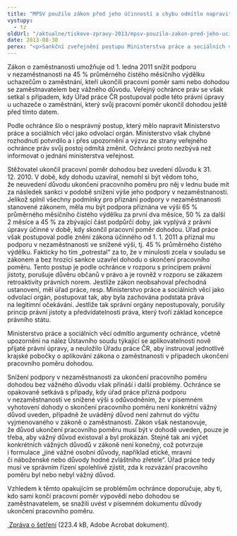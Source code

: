 ```yaml
---
title: "MPSV použilo zákon před jeho účinností a chybu odmítlo napravit"
vystupy:
  - tz
oldUrl: "/aktualne/tiskove-zpravy-2013/mpsv-pouzilo-zakon-pred-jeho-ucinnosti-a-chybu-odmitlo-napravit"
date: 2013-08-30
perex: "<p>Sankční zveřejnění postupu Ministerstva práce a sociálních věcí, které potvrdilo chybné rozhodnutí o snížení podpory v nezaměstnanosti za ukončení pracovního poměru dohodou. Svůj postoj ministerstvo odmítá změnit.</p>"
---
```


<!-- imported from the old website -->

<p>Zákon o zaměstnanosti umožňuje od 1. ledna 2011 snížit podporu v nezaměstnanosti na 45 % průměrného čistého měsíčního výdělku uchazečům o zaměstnání, kteří ukončili pracovní poměr sami nebo dohodou se zaměstnavatelem bez vážného důvodu. Veřejný ochránce práv se však setkal s případem, kdy Úřad práce ČR postupoval podle této právní úpravy u uchazeče o zaměstnání, který svůj pracovní poměr ukončil dohodou ještě před tímto datem.</p><p>Podle ochránce šlo o nesprávný postup, který mělo napravit Ministerstvo práce a sociálních věcí jako odvolací orgán. Ministerstvo však chybné rozhodnutí potvrdilo a i přes upozornění a výzvu ze strany veřejného ochránce práv svůj postoj odmítá změnit. Ochránci proto nezbývá než informovat o jednání ministerstva veřejnost.</p><p>Stěžovatel ukončil pracovní poměr dohodou bez uvedení důvodu k 31. 12. 2010. V době, kdy dohodu uzavíral, nemohl si být vědom toho, že neuvedení důvodu ukončení pracovního poměru pro něj v lednu bude mít za následek sankci v podobě snížení výše jeho podpory v nezaměstnanosti. Jelikož splnil všechny podmínky pro přiznání podpory v nezaměstnanosti stanovené zákonem, měla mu být podpora přiznána ve výši 65 % průměrného měsíčního čistého výdělku za první dva měsíce, 50 % za další 2 měsíce a 45 % za zbývající část podpůrčí doby, jak vyplývá z právní úpravy účinné v době, kdy skončil pracovní poměr dohodou. Úřad práce však postupoval podle znění zákona účinného od 1. 1. 2011 a přiznal mu podporu v nezaměstnanosti ve snížené výši, tj. 45 % průměrného čistého výdělku. Fakticky ho tím „potrestal“ za to, že v minulosti zcela v souladu se zákonem a bez hrozící sankce uzavřel dohodu o skončení pracovního poměru. Tento postup je podle ochránce v rozporu s principem právní jistoty, porušuje důvěru občanů v právo a je rovněž v rozporu se zákazem retroaktivity právních norem. Jestliže zákon neobsahoval přechodná ustanovení, měl úřad práce, resp. Ministerstvo práce a sociálních věcí jako odvolací orgán, postupovat tak, aby byla zachována podstata práva na legitimní očekávání. Jestliže tak správní orgány nepostupovaly, porušily princip právní jistoty a předvídatelnosti práva, který tvoří základ koncepce právního státu.</p><p>Ministerstvo práce a sociálních věcí odmítlo argumenty ochránce, včetně upozornění na nález Ústavního soudu týkající se aplikovatelnosti nově přijaté právní úpravy, a neuložilo Úřadu práce ČR, aby instruoval jednotlivé krajské pobočky o aplikování zákona o zaměstnanosti v případech ukončení pracovního poměru dohodou.</p><p>Snížení podpory v nezaměstnanosti za ukončení pracovního poměru dohodou bez vážného důvodu však přináší i další problémy. Ochránce se opakovaně setkává s případy, kdy úřad práce přizná podporu v nezaměstnanosti ve snížené výši s odůvodněním, že v písemném vyhotovení dohody o skončení pracovního poměru není konkrétní vážný důvod uveden, případně že uváděný důvod není zahrnut do výčtu vyjmenovaného v zákoně o zaměstnanosti. Zákon však nestanovuje, že důvod ukončení pracovního poměru musí být v dohodě uveden, pouze je třeba, aby vážný důvod existoval a byl prokázán. Stejně tak ani výčet konkrétních vážných důvodů v zákoně není konečný, což potvrzuje i formulace „jiné vážné osobní důvody, například etické, mravní či náboženské nebo důvody hodné zvláštního zřetele“. Úřad práce tedy musí ve správním řízení spolehlivě zjistit, zda k rozvázání pracovního poměru byl nebo nebyl vážný důvod.</p><p>Vzhledem k těmto opakujícím se problémům ochránce doporučuje, aby ti, kdo sami končí pracovní poměr výpovědí nebo dohodou se zaměstnavatelem, se snažili uvést v písemném dokumentu důvody ukončení pracovního poměru.</p><p><a title="Otevření do nového okna" href="/uploads-import/STANOVISKA/prace_a_zamestnanost/Urad_prace/4416-2011-PS-ZZ.pdf" target="_blank"> Zpráva o šetření</a> (223.4 kB, Adobe Acrobat dokument).</p>
